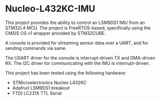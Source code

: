 # Nucleo-L432KC-IMU 

This project provides the ability to control an LSM9DS1 IMU from an STM32L4 MCU. The project is FreeRTOS-based, specifically using the CMSIS OS v1 wrapper provided by STM32CUBE. 

A console is provided for streaming sensor data over a UART, and for sending commands via same. 

The USART driver for the console is interrupt-driven TX and DMA-driven RX. The I2C driver for communicating with the IMU is interrupt-driven.

This project has been tested using the following hardware:

- STMicroelectronics Nucleo L432KC
- Adafruit LSM9DS1 breakout
- FTDI LC231X TTL Serial
